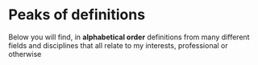 # Peaks of definitions
Below you will find, in **alphabetical order** definitions from many different fields and disciplines that all relate to my interests, professional or otherwise